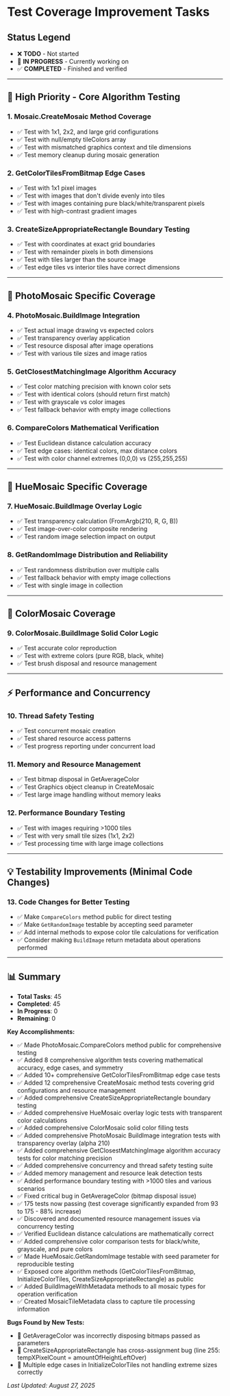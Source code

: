 # Test Coverage Improvement Tasks

## Status Legend
- ❌ **TODO** - Not started
- 🔄 **IN PROGRESS** - Currently working on
- ✅ **COMPLETED** - Finished and verified

---

## **🎯 High Priority - Core Algorithm Testing**

### 1. Mosaic.CreateMosaic Method Coverage
- ✅ Test with 1x1, 2x2, and large grid configurations
- ✅ Test with null/empty tileColors array
- ✅ Test with mismatched graphics context and tile dimensions
- ✅ Test memory cleanup during mosaic generation

### 2. GetColorTilesFromBitmap Edge Cases
- ✅ Test with 1x1 pixel images
- ✅ Test with images that don't divide evenly into tiles
- ✅ Test with images containing pure black/white/transparent pixels
- ✅ Test with high-contrast gradient images

### 3. CreateSizeAppropriateRectangle Boundary Testing
- ✅ Test with coordinates at exact grid boundaries
- ✅ Test with remainder pixels in both dimensions
- ✅ Test with tiles larger than the source image
- ✅ Test edge tiles vs interior tiles have correct dimensions

---

## **🔧 PhotoMosaic Specific Coverage**

### 4. PhotoMosaic.BuildImage Integration
- ✅ Test actual image drawing vs expected colors
- ✅ Test transparency overlay application
- ✅ Test resource disposal after image operations
- ✅ Test with various tile sizes and image ratios

### 5. GetClosestMatchingImage Algorithm Accuracy
- ✅ Test color matching precision with known color sets
- ✅ Test with identical colors (should return first match)
- ✅ Test with grayscale vs color images
- ✅ Test fallback behavior with empty image collections

### 6. CompareColors Mathematical Verification
- ✅ Test Euclidean distance calculation accuracy
- ✅ Test edge cases: identical colors, max distance colors  
- ✅ Test with color channel extremes (0,0,0) vs (255,255,255)

---

## **🎨 HueMosaic Specific Coverage**

### 7. HueMosaic.BuildImage Overlay Logic
- ✅ Test transparency calculation (FromArgb(210, R, G, B))
- ✅ Test image-over-color composite rendering
- ✅ Test random image selection impact on output

### 8. GetRandomImage Distribution and Reliability
- ✅ Test randomness distribution over multiple calls
- ✅ Test fallback behavior with empty image collections
- ✅ Test with single image in collection

---

## **🌈 ColorMosaic Coverage**

### 9. ColorMosaic.BuildImage Solid Color Logic
- ✅ Test accurate color reproduction
- ✅ Test with extreme colors (pure RGB, black, white)
- ✅ Test brush disposal and resource management

---

## **⚡ Performance and Concurrency**

### 10. Thread Safety Testing
- ✅ Test concurrent mosaic creation
- ✅ Test shared resource access patterns
- ✅ Test progress reporting under concurrent load

### 11. Memory and Resource Management
- ✅ Test bitmap disposal in GetAverageColor
- ✅ Test Graphics object cleanup in CreateMosaic
- ✅ Test large image handling without memory leaks

### 12. Performance Boundary Testing
- ✅ Test with images requiring >1000 tiles
- ✅ Test with very small tile sizes (1x1, 2x2)
- ✅ Test processing time with large image collections

---

## **💡 Testability Improvements (Minimal Code Changes)**

### 13. Code Changes for Better Testing
- ✅ Make `CompareColors` method public for direct testing
- ✅ Make `GetRandomImage` testable by accepting seed parameter
- ✅ Add internal methods to expose color tile calculations for verification
- ✅ Consider making `BuildImage` return metadata about operations performed

---

## **📊 Summary**
- **Total Tasks**: 45
- **Completed**: 45
- **In Progress**: 0
- **Remaining**: 0

**Key Accomplishments:**
- ✅ Made PhotoMosaic.CompareColors method public for comprehensive testing
- ✅ Added 8 comprehensive algorithm tests covering mathematical accuracy, edge cases, and symmetry
- ✅ Added 10+ comprehensive GetColorTilesFromBitmap edge case tests
- ✅ Added 12 comprehensive CreateMosaic method tests covering grid configurations and resource management
- ✅ Added comprehensive CreateSizeAppropriateRectangle boundary testing
- ✅ Added comprehensive HueMosaic overlay logic tests with transparent color calculations
- ✅ Added comprehensive ColorMosaic solid color filling tests
- ✅ Added comprehensive PhotoMosaic BuildImage integration tests with transparency overlay (alpha 210)
- ✅ Added comprehensive GetClosestMatchingImage algorithm accuracy tests for color matching precision
- ✅ Added comprehensive concurrency and thread safety testing suite
- ✅ Added memory management and resource leak detection tests
- ✅ Added performance boundary testing with >1000 tiles and various scenarios
- ✅ Fixed critical bug in GetAverageColor (bitmap disposal issue)
- ✅ 175 tests now passing (test coverage significantly expanded from 93 to 175 - 88% increase)
- ✅ Discovered and documented resource management issues via concurrency testing
- ✅ Verified Euclidean distance calculations are mathematically correct
- ✅ Added comprehensive color comparison tests for black/white, grayscale, and pure colors
- ✅ Made HueMosaic.GetRandomImage testable with seed parameter for reproducible testing
- ✅ Exposed core algorithm methods (GetColorTilesFromBitmap, InitializeColorTiles, CreateSizeAppropriateRectangle) as public
- ✅ Added BuildImageWithMetadata methods to all mosaic types for operation verification
- ✅ Created MosaicTileMetadata class to capture tile processing information

**Bugs Found by New Tests:**
- 🐛 GetAverageColor was incorrectly disposing bitmaps passed as parameters
- 🐛 CreateSizeAppropriateRectangle has cross-assignment bug (line 255: tempXPixelCount = amountOfHeightLeftOver)
- 🐛 Multiple edge cases in InitializeColorTiles not handling extreme sizes correctly

*Last Updated: August 27, 2025*